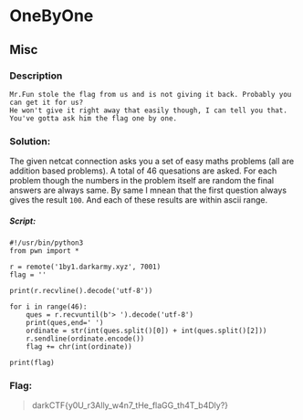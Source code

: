 # OneByOne
## Misc

### Description
```
Mr.Fun stole the flag from us and is not giving it back. Probably you can get it for us?
He won't give it right away that easily though, I can tell you that.
You've gotta ask him the flag one by one.
```

### Solution:
The given netcat connection asks you a set of easy maths problems (all are addition based problems).
A total of 46 quesations are asked.
For each problem though the numbers in the problem itself are random the final answers are always same. By same I mnean that the first question always gives the result `100`.
And each of these results are within ascii range.

##### Script:
```
#!/usr/bin/python3
from pwn import *

r = remote('1by1.darkarmy.xyz', 7001)
flag = ''

print(r.recvline().decode('utf-8'))

for i in range(46):
    ques = r.recvuntil(b'> ').decode('utf-8')
    print(ques,end=' ')
    ordinate = str(int(ques.split()[0]) + int(ques.split()[2]))
    r.sendline(ordinate.encode())
    flag += chr(int(ordinate))

print(flag)
```

### Flag:
>  darkCTF{y0U_r3Ally_w4n7_tHe_flaGG_th4T_b4Dly?}
